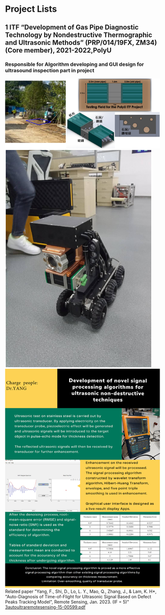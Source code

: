 Project Lists
===
## 1 ITF “Development of Gas Pipe Diagnostic Technology by Nondestructive Thermographic and Ultrasonic Methods” (PRP/014/19FX, ZM34)(Core member), 2021-2022,PolyU
### Responsible for Algorithm developing and GUI design for ultrasound inspection part in project 
![image](https://github.com/NicYeungfan/NicYeungfan.github.io/blob/main/Towngas2.png)
![image](https://github.com/NicYeungfan/NicYeungfan.github.io/blob/main/Towngas1.png)
![image](https://github.com/NicYeungfan/NicYeungfan.github.io/blob/main/ultrasoundimage.png)
Related paper "Yang, F., Shi, D., Lo, L. Y., Mao, Q., Zhang, J., & Lam, K. H*, "Auto-Diagnosis of Time-of-Flight for Ultrasonic Signal Based on Defect Peaks Tracking Model", Remote Sensing, Jan. 2023. (IF = 5)" [3autoultraremotesensing-15-00599.pdf](https://github.com/NicYeungfan/NicYeungfan.github.io/blob/main/3autoultraremotesensing-15-00599.pdf)
